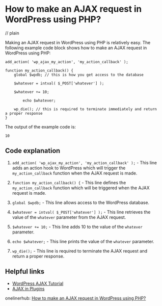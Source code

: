 # How to make an AJAX request in WordPress using PHP?
// plain

Making an AJAX request in WordPress using PHP is relatively easy. The following example code block shows how to make an AJAX request in WordPress using PHP:

```
add_action( 'wp_ajax_my_action', 'my_action_callback' );

function my_action_callback() {
	global $wpdb; // this is how you get access to the database

	$whatever = intval( $_POST['whatever'] );

	$whatever += 10;

        echo $whatever;

	wp_die(); // this is required to terminate immediately and return a proper response
}
```

The output of the example code is:

```
10
```

## Code explanation


1. `add_action( 'wp_ajax_my_action', 'my_action_callback' );` - This line adds an action hook to WordPress which will trigger the `my_action_callback` function when the AJAX request is made.

2. `function my_action_callback() {` - This line defines the `my_action_callback` function which will be triggered when the AJAX request is made.

3. `global $wpdb;` - This line allows access to the WordPress database.

4. `$whatever = intval( $_POST['whatever'] );` - This line retrieves the value of the `whatever` parameter from the AJAX request.

5. `$whatever += 10;` - This line adds 10 to the value of the `whatever` parameter.

6. `echo $whatever;` - This line prints the value of the `whatever` parameter.

7. `wp_die();` - This line is required to terminate the AJAX request and return a proper response.

## Helpful links

- [WordPress AJAX Tutorial](https://www.sitepoint.com/wordpress-ajax-tutorial/)
- [AJAX in Plugins](https://codex.wordpress.org/AJAX_in_Plugins)

onelinerhub: [How to make an AJAX request in WordPress using PHP?](https://onelinerhub.com/php-wordpress/how-to-make-an-ajax-request-in-wordpress-using-php)